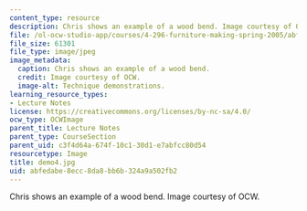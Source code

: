 ```yaml
---
content_type: resource
description: Chris shows an example of a wood bend. Image courtesy of OCW.
file: /ol-ocw-studio-app/courses/4-296-furniture-making-spring-2005/abfedabe8ecc8da8bb6b324a9a502fb2_demo4.jpg
file_size: 61301
file_type: image/jpeg
image_metadata:
  caption: Chris shows an example of a wood bend.
  credit: Image courtesy of OCW.
  image-alt: Technique demonstrations.
learning_resource_types:
- Lecture Notes
license: https://creativecommons.org/licenses/by-nc-sa/4.0/
ocw_type: OCWImage
parent_title: Lecture Notes
parent_type: CourseSection
parent_uid: c3f4d64a-674f-10c1-30d1-e7abfcc80d54
resourcetype: Image
title: demo4.jpg
uid: abfedabe-8ecc-8da8-bb6b-324a9a502fb2
---
```

Chris shows an example of a wood bend. Image courtesy of OCW.